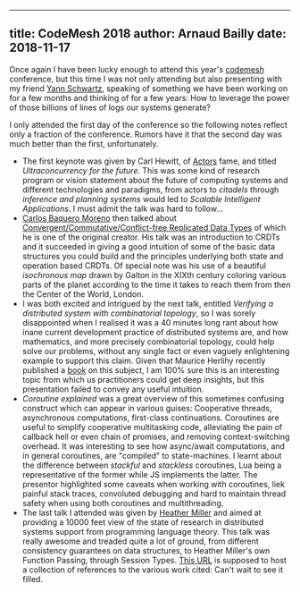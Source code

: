 ------------
title: CodeMesh 2018
author: Arnaud Bailly
date: 2018-11-17
------------

Once again I have been lucky enough to attend this year's [codemesh](https://codesync.global/conferences/code-mesh-2018/) conference, but this time I was not only attending but also presenting with my friend [Yann Schwartz](https://twitter.com/abolibibelot), speaking of something we have been working on for a few months and thinking of for a few years: How to leverage the power of those billions of lines of logs our systems generate?

I only attended the first day of the conference so the following notes reflect only a fraction of the conference. Rumors have it that the second day was much better than the first, unfortunately.

* The first keynote was given by Carl Hewitt, of [Actors](http://www.erights.org/history/actors.html) fame, and titled _Ultraconcurrency for the future_. This was some kind of research program or vision statement about the future of computing systems and different technologies and paradigms, from actors to _citadels_ through _inference and planning systems_ would led to _Scalable Intelligent Applications_. I must admit the talk was hard to follow...
* [Carlos Baquero Moreno](https://codesync.global/speaker/carlos-baquero-moreno/) then talked about [Convergent/Commutative/Conflict-free Replicated Data Types](https://hal.inria.fr/inria-00555588) of which he is one of the original creator. His talk was an introduction to CRDTs and it succeeded in giving a good intuition of some of the basic data structures you could build and the principles underlying both state and operation based CRDTs. Of special note was his use of a beautiful _isochronous map_ drawn by Galton in the XIXth century coloring various parts of the planet according to the time it takes to reach them from then the Center of the World, London.
* I was both excited and intrigued by the next talk, entitled _Verifying a distributed system with combinatorial topology_, so I was sorely disappointed when I realised it was a 40 minutes long rant about how inane current development practice of distributed systems are, and how mathematics, and more precisely combinatorial topology, could help solve our problems, without any single fact or even vaguely enlightening example to support this claim. Given that Maurice Herlihy recently published a [book](https://www.amazon.com/Distributed-Computing-Through-Combinatorial-Topology/dp/0124045782) on this subject, I am 100% sure this is an interesting topic from which us practitioners could get deep insights, but this presentation failed to convey any useful intuition.
* _Coroutine explained_ was a great overview of this sometimes confusing construct which can appear in various guises: Cooperative threads, asynchronous computations, first-class continuations. Coroutines are useful to simplify cooperative multitasking code, alleviating the pain of callback hell or even chain of promises, and removing context-switching overhead. It was interesting to see how async/await computations, and in general coroutines, are "compiled" to state-machines. I learnt about the difference between _stackful_ and _stackless_ coroutines, Lua being a representative of the former while JS implements the latter. The presentor highlighted some caveats when working with coroutines, liek painful stack traces, convoluted debugging and hard to maintain thread safety when using both coroutines and multithreading.
* The last talk I attended was given by [Heather Miller](https://heather.miller.am/) and aimed at providing a 10000 feet view of the state of research in distributed systems support from programming language theory. This talk was really awesome and treaded quite a lot of ground, from different consistency guarantees on data structures, to Heather Miller's own Function Passing, through Session Types. [This URL](https://heather.miller.am/blog/towards-language-support-for-distributed-systems-references.html) is supposed to host a collection of references to the various work cited: Can't wait to see it filled.
